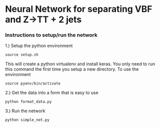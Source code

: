 # Neural Network for separating VBF and Z->TT + 2 jets

### Instructions to setup/run the network

1.) Setup the python environment

    source setup.sh
This will create a python virtualenv and install keras. You only need to run this command the first time you setup a new directory. To use the environment

    source pyenv/bin/activate

2.) Get the data into a form that is easy to use

    python format_data.py

3.) Run the network

    python simple_net.py
